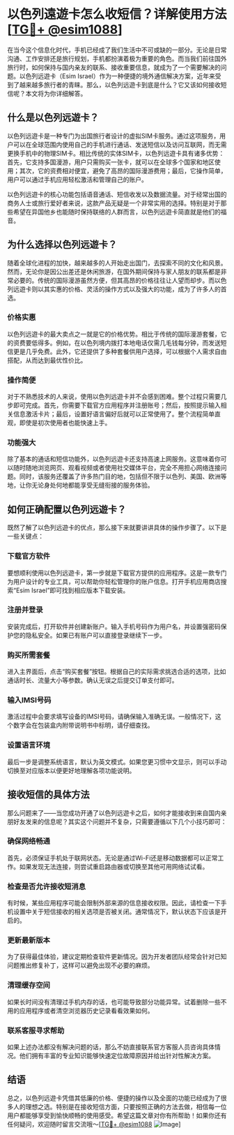 # 以色列遠遊卡怎么收短信？详解使用方法[[TG💪+ @esim1088](https://t.me/s/esim1088)]

在当今这个信息化时代，手机已经成了我们生活中不可或缺的一部分。无论是日常沟通、工作安排还是旅行规划，手机都扮演着极为重要的角色。而当我们前往国外旅行时，如何保持与国内亲友的联系、接收重要信息，就成为了一个需要解决的问题。以色列远遊卡（Esim Israel）作为一种便捷的境外通信解决方案，近年来受到了越来越多旅行者的青睐。那么，以色列远遊卡到底是什么？它又该如何接收短信呢？本文将为你详细解答。

## 什么是以色列远遊卡？

以色列远遊卡是一种专门为出国旅行者设计的虚拟SIM卡服务。通过这项服务，用户可以在全球范围内使用自己的手机进行通话、发送短信以及访问互联网，而无需更换手机中的物理SIM卡。相比传统的实体SIM卡，以色列远遊卡具有诸多优势：首先，它支持多国漫游，用户只需购买一张卡，就可以在全球多个国家和地区使用；其次，它的资费相对便宜，避免了高昂的国际漫游费用；最后，它操作简单，用户可以通过手机应用轻松激活和管理自己的账户。

以色列远遊卡的核心功能包括语音通话、短信收发以及数据流量。对于经常出国的商务人士或旅行爱好者来说，这款产品无疑是一个非常实用的选择。特别是对于那些希望在异国他乡也能随时保持联络的人群而言，以色列远遊卡简直就是他们的福音。

## 为什么选择以色列远遊卡？

随着全球化进程的加快，越来越多的人开始走出国门，去探索不同的文化和风景。然而，无论你是因公出差还是休闲旅游，在国外期间保持与家人朋友的联系都是非常必要的。传统的国际漫游虽然方便，但其高昂的价格往往让人望而却步。而以色列远遊卡则以其实惠的价格、灵活的操作方式以及强大的功能，成为了许多人的首选。

### 价格实惠

以色列远遊卡的最大卖点之一就是它的价格优势。相比于传统的国际漫游套餐，它的资费要低得多。例如，在以色列境内拨打本地电话仅需几毛钱每分钟，而发送短信更是几乎免费。此外，它还提供了多种套餐供用户选择，可以根据个人需求自由搭配，从而达到最优性价比。

### 操作简便

对于不熟悉技术的人来说，使用以色列远遊卡并不会感到困难。整个过程只需要几步即可完成。首先，你需要下载官方应用程序并注册账号；然后，按照提示输入相关信息激活卡片；最后，设置好语言偏好后就可以正常使用了。整个流程简单直观，即使是初次使用者也能快速上手。

### 功能强大

除了基本的通话和短信功能外，以色列远遊卡还支持高速上网服务。这意味着你可以随时随地浏览网页、观看视频或者使用社交媒体平台，完全不用担心网络连接问题。同时，该服务还覆盖了许多热门目的地，包括但不限于以色列、美国、欧洲等地，让你无论身处何地都能享受无缝衔接的服务体验。

## 如何正确配置以色列远遊卡？

既然了解了以色列远遊卡的优点，那么接下来就要讲讲具体的操作步骤了。以下是一些关键点：

### 下载官方软件

要想顺利使用以色列远遊卡，第一步就是下载官方提供的应用程序。这是一款专门为用户设计的专业工具，可以帮助你轻松管理你的账户信息。打开手机应用商店搜索“Esim Israel”即可找到相应版本下载安装。

### 注册并登录

安装完成后，打开软件并创建新账户。输入手机号码作为用户名，并设置强密码保护您的隐私安全。如果已有账户可以直接登录继续下一步。

### 购买所需套餐

进入主界面后，点击“购买套餐”按钮。根据自己的实际需求挑选合适的选项，比如通话时长、流量大小等参数。确认无误之后提交订单支付即可。

### 输入IMSI号码

激活过程中会要求填写设备的IMSI号码，请确保输入准确无误。一般情况下，这个数字会在包装盒内附带说明书中标明，请仔细查找。

### 设置语言环境

最后一步是调整系统语言，默认为英文模式。如果您更习惯中文显示，则可以手动切换至对应版本以便更好地理解各项功能说明。

## 接收短信的具体方法

那么问题来了——当您成功开通了以色列远遊卡之后，如何才能接收到来自国内亲朋好友发来的信息呢？其实这个问题并不复杂，只需要遵循以下几个小技巧即可：

### 确保网络畅通

首先，必须保证手机处于联网状态。无论是通过Wi-Fi还是移动数据都可以正常工作。如果发现无法连接，则尝试重启路由器或切换至其他可用网络试试看。

### 检查是否允许接收短消息

有时候，某些应用程序可能会限制外部来源的信息接收权限。因此，请检查一下手机设置中关于短信接收的相关选项是否被关闭。通常情况下，默认状态下应该是开启的。

### 更新最新版本

为了获得最佳体验，建议定期检查软件更新情况。因为开发者团队经常会针对已知问题推出修复补丁，这样可以避免出现不必要的麻烦。

### 清理缓存空间

如果长时间没有清理过手机内存的话，也可能导致部分功能异常。试着删除一些不用的应用程序或者清空浏览器历史记录看看效果如何。

### 联系客服寻求帮助

如果上述办法都没有解决问题的话，那么不妨直接联系官方客服人员咨询具体情况。他们拥有丰富的专业知识能够快速定位故障原因并给出针对性解决方案。

## 结语

总之，以色列远遊卡凭借其低廉的价格、便捷的操作以及全面的功能已经成为了很多人的理想之选。特别是在接收短信方面，只要按照正确的方法去做，相信每一位用户都能够享受到愉快顺畅的使用感受。希望这篇文章对你有所帮助！如果你还有任何疑问，欢迎随时留言交流哦～[[TG💪+ @esim1088](https://t.me/s/esim1088) ![Image](https://i.postimg.cc/4NQfJmqS/Snipaste-2025-05-13-00-14-12.png)]